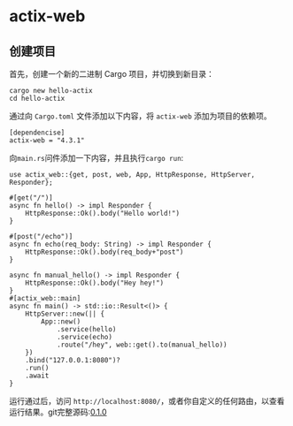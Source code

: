 # actix-web

## 创建项目

首先，创建一个新的二进制 Cargo 项目，并切换到新目录：

```
cargo new hello-actix
cd hello-actix
```

通过向 `Cargo.toml` 文件添加以下内容，将 `actix-web` 添加为项目的依赖项。

```
[dependencise]
actix-web = "4.3.1"
```

向`main.rs`问件添加一下内容，并且执行`cargo run`:

```
use actix_web::{get, post, web, App, HttpResponse, HttpServer, Responder};

#[get("/")]
async fn hello() -> impl Responder {
    HttpResponse::Ok().body("Hello world!")
}

#[post("/echo")]
async fn echo(req_body: String) -> impl Responder {
    HttpResponse::Ok().body(req_body+"post")
}

async fn manual_hello() -> impl Responder {
    HttpResponse::Ok().body("Hey hey!")
}
#[actix_web::main]
async fn main() -> std::io::Result<()> {
    HttpServer::new(|| {
        App::new()
            .service(hello)
            .service(echo)
            .route("/hey", web::get().to(manual_hello))
    })
    .bind("127.0.0.1:8080")?
    .run()
    .await
}
```

运行通过后，访问 `http://localhost:8080/`，或者你自定义的任何路由，以查看运行结果。git完整源码:[0.1.0]()
